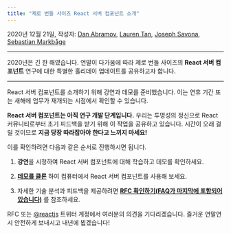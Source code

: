 ```yaml
---
title: "제로 번들 사이즈 React 서버 컴포넌트 소개"
---
```


2020년 12월 21일, 작성자: [Dan Abramov](https://twitter.com/dan_abramov), [Lauren Tan](https://twitter.com/potetotes), [Joseph Savona](https://twitter.com/en_JS), [Sebastian Markbåge](https://twitter.com/sebmarkbage)

---

<Intro>

2020년은 긴 한 해였습니다. 연말이 다가옴에 따라 제로 번들 사이즈의 **React 서버 컴포넌트** 연구에 대한 특별한 홀리데이 업데이트를 공유하고자 합니다.

</Intro>

---

React 서버 컴포넌트를 소개하기 위해 강연과 데모를 준비했습니다. 이는 연휴 기간 또는 새해에 업무가 재개되는 시점에서 확인할 수 있습니다.

<YouTubeIframe src="https://www.youtube.com/embed/TQQPAU21ZUw" />

**React 서버 컴포넌트는 아직 연구 개발 단계입니다.** 우리는 투명성의 정신으로 React 커뮤니티로부터 초기 피드백을 받기 위해 이 작업을 공유하고 있습니다. 시간이 오래 걸릴 것이므로 **지금 당장 따라잡아야 한다고 느끼지 마세요!**

이를 확인하려면 다음과 같은 순서로 진행하시면 됩니다.

1. **강연**을 시청하여 React 서버 컴포넌트에 대해 학습하고 데모를 확인하세요.

2. **[데모를 클론](http://github.com/reactjs/server-components-demo)** 하여 컴퓨터에서 React 서버 컴포넌트를 사용해 보세요.

3. 자세한 기술 분석과 피드백을 제공하려면 **[RFC 확인하기(FAQ가 마지막에 포함되어 있습니다)](https://github.com/reactjs/rfcs/pull/188)** 를 참조하세요. 

RFC 또는 [@reactjs](https://twitter.com/reactjs) 트위터 계정에서 여러분의 의견을 기다리겠습니다. 즐거운 연말연시 안전하게 보내시고 내년에 뵙겠습니다!
